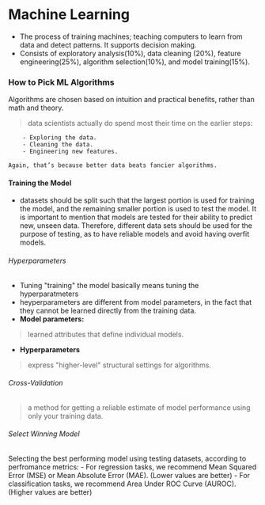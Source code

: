 # Machine Learning
- The process of training machines; teaching computers to learn from data and detect patterns. It supports decision making.
- Consists of exploratory analysis(10%), data cleaning (20%), feature engineering(25%), algorithm selection(10%), and model training(15%).

### How to Pick ML Algorithms

Algorithms are chosen based on intuition and practical benefits, rather than math and theory.

>  data scientists actually do spend most their time on the earlier steps:

        - Exploring the data.
        - Cleaning the data.
        - Engineering new features.

    Again, that’s because better data beats fancier algorithms.


#### Training the Model

- datasets should be split such that the largest portion is used for training the model, and the remaining smaller portion is used to test the model. 
It is important to mention that models are tested for their ability to predict new, unseen data. Therefore, different data sets should be used for the purpose of testing, as to have reliable models and avoid having overfit models.

###### Hyperparameters
  - Tuning "training" the model basically means tuning the hyperparatmeters
  - heyperparameters are different from model parameters, in the fact that they cannot be learned directly from the training data.
  - **Model parameters:**
   > learned attributes that define individual models.
  - **Hyperparameters**
   > express "higher-level" structural settings for algorithms.

###### Cross-Validation
 > a method for getting a reliable estimate of model performance using only your training data.

###### Select Winning Model
Selecting the best performing model using testing datasets, according to perfromance metrics:
    - For regression tasks, we recommend Mean Squared Error (MSE) or Mean Absolute Error (MAE). (Lower values are better)
    - For classification tasks, we recommend Area Under ROC Curve (AUROC). (Higher values are better)